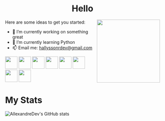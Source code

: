<h1 align="center">Hello</h1>


 
 
 
Here are some ideas to get you started:                     <img src="https://image.flaticon.com/icons/png/512/2463/2463510.png" align="right" width="205">                                                  

- 🔭 I’m currently working on something great                           
- 🌱 I’m currently learning Python
- 📫 Email me: hallyssonrdev@gmail.com

<img src="https://image.flaticon.com/icons/png/512/1051/1051277.png" width="40"> <img src="https://image.flaticon.com/icons/png/512/732/732190.png" width="40"> <img src="https://image.flaticon.com/icons/png/512/136/136530.png" width="40"> <img src="https://image.flaticon.com/icons/png/512/528/528261.png" width="40"> <img src="https://image.flaticon.com/icons/png/512/1387/1387537.png" width="40"> <img src="https://image.flaticon.com/icons/png/512/1265/1265531.png" width="40"> <img src="https://image.flaticon.com/icons/png/512/2111/2111288.png" width="40"> <img src="https://image.flaticon.com/icons/png/512/1199/1199128.png" width="40">

<h1 align="left">
 My Stats
</h1>

![AllexandreDev's GitHub stats](https://github-readme-stats.vercel.app/api?username=AllexandreDev&theme=great-gatsby&show_icons=true) 

<!-- ![Top Langs](https://github-readme-stats.vercel.app/api/top-langs/?username=HallyssonDev) -->



<!-- link para estudar -->
<!-- https://www.atlassian.com/br/git/tutorials/comparing-workflows/gitflow-workflow -->




 
 

 




                 



